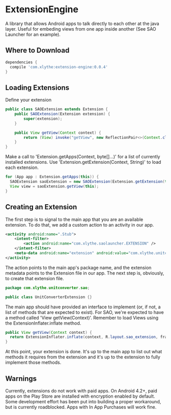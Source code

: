 ExtensionEngine
===============
A library that allows Android apps to talk directly to each other at the java layer. Useful for embeding views from one app inside another (See SAO Launcher for an example).

Where to Download
-----------------
```groovy
dependencies {
  compile 'com.xlythe:extension-engine:0.0.4'
}
```

Loading Extensions
----------------
Define your extension
```java
public class SAOExtension extends Extension {
    public SAOExtension(Extension extension) {
        super(extension);
    }

    public View getView(Context context) {
        return (View) invoke("getView", new ReflectionPair<>(Context.class, context));
    }
}

```

Make a call to 'Extension.getApps(Context, byte[]...)' for a list of currently installed extensions.
Use 'Extension.getExtension(Context, String)' to load each extension.
```java
for (App app : Extension.getApps(this)) {
  SAOExtension saoExtension = new SAOExtension(Extension.getExtension(this, app));
  View view = saoExtension.getView(this);
}
```


Creating an Extension
----------------
The first step is to signal to the main app that you are an available extension.
To do that, we add a custom action to an activity in our app.
```xml
<activity android:name=".Stub">
    <intent-filter>
        <action android:name="com.xlythe.saolauncher.EXTENSION" />
    </intent-filter>
    <meta-data android:name="extension" android:value="com.xlythe.unitconverter.sao.UnitConverterExtension" />
</activity>
```
The action points to the main app's package name, and the extension metadata points to the Extension file in our app.
The next step is, obviously, to create that extension file.
```java
package com.xlythe.unitconverter.sao;

public class UnitConverterExtension {}
```
The main app should have provided an interface to implement (or, if not, a list of methods that are expected to exist).
For SAO, we're expected to have a method called 'View getView(Context)'. Remember to load Views using the ExtensionInflater.inflate method.
```java
public View getView(Context context) {
  return ExtensionInflater.inflate(context, R.layout.sao_extension, frame);
}
```
At this point, your extension is done. It's up to the main app to list out what methods it requires from the extension
and it's up to the extension to fully implement those methods.

Warnings
----------------
Currently, extensions do not work with paid apps. On Android 4.2+, paid apps on the Play Store are installed with encryption enabled by default.
Some development effort has been put into building a proper workaround, but is currently roadblocked. Apps with In App Purchases will work fine.

